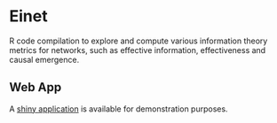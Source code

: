 # Einet
R code compilation to explore and compute various information theory metrics for networks, such as effective information, effectiveness and causal emergence.

## Web App

A [shiny application](https://einet.shinyapps.io/einet/) is available for demonstration purposes.
